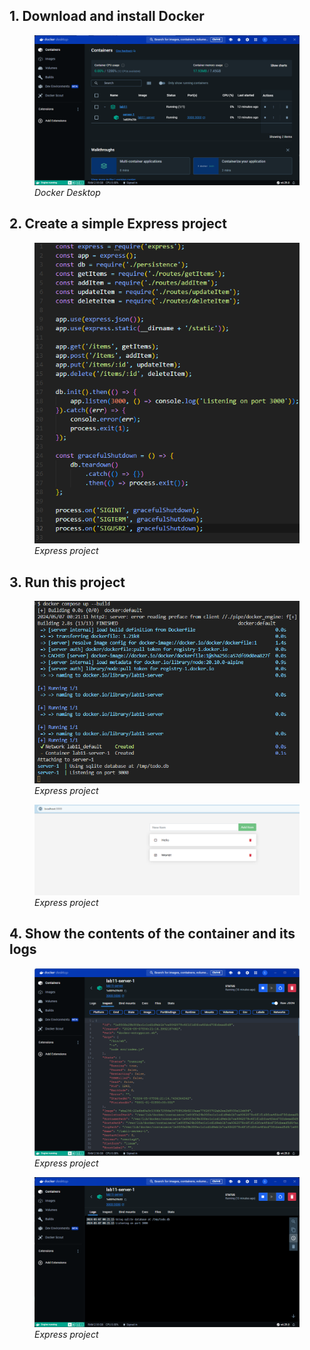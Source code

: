 ## 1. Download and install Docker

<figure>
  <img src="./src/static/screenshots/docker-desktop.png">
  <figcaption><em>Docker Desktop</em></figcaption>
</figure>

## 2. Create a simple Express project

<figure>
  <img src="./src/static/screenshots/express-project.png">
  <figcaption><em>Express project</em></figcaption>
</figure>

## 3. Run this project

<figure>
  <img src="./src/static/screenshots/docker-build.png">
  <figcaption><em>Express project</em></figcaption>
</figure>

<figure>
  <img src="./src/static/screenshots/express-app.png">
  <figcaption><em>Express project</em></figcaption>
</figure>

## 4. Show the contents of the container and its logs

<figure>
  <img src="./src/static/screenshots/docker-desktop-inspect.png">
  <figcaption><em>Express project</em></figcaption>
</figure>

<figure>
  <img src="./src/static/screenshots/docker-desktop-logs.png">
  <figcaption><em>Express project</em></figcaption>
</figure>